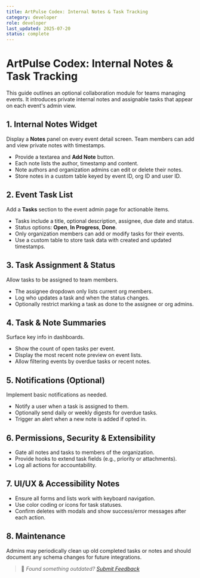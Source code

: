```yaml
---
title: ArtPulse Codex: Internal Notes & Task Tracking
category: developer
role: developer
last_updated: 2025-07-20
status: complete
---
```

# ArtPulse Codex: Internal Notes & Task Tracking

This guide outlines an optional collaboration module for teams managing events. It introduces private internal notes and assignable tasks that appear on each event's admin view.

## 1. Internal Notes Widget

Display a **Notes** panel on every event detail screen. Team members can add and view private notes with timestamps.

- Provide a textarea and **Add Note** button.
- Each note lists the author, timestamp and content.
- Note authors and organization admins can edit or delete their notes.
- Store notes in a custom table keyed by event ID, org ID and user ID.

## 2. Event Task List

Add a **Tasks** section to the event admin page for actionable items.

- Tasks include a title, optional description, assignee, due date and status.
- Status options: **Open**, **In Progress**, **Done**.
- Only organization members can add or modify tasks for their events.
- Use a custom table to store task data with created and updated timestamps.

## 3. Task Assignment & Status

Allow tasks to be assigned to team members.

- The assignee dropdown only lists current org members.
- Log who updates a task and when the status changes.
- Optionally restrict marking a task as done to the assignee or org admins.

## 4. Task & Note Summaries

Surface key info in dashboards.

- Show the count of open tasks per event.
- Display the most recent note preview on event lists.
- Allow filtering events by overdue tasks or recent notes.

## 5. Notifications (Optional)

Implement basic notifications as needed.

- Notify a user when a task is assigned to them.
- Optionally send daily or weekly digests for overdue tasks.
- Trigger an alert when a new note is added if opted in.

## 6. Permissions, Security & Extensibility

- Gate all notes and tasks to members of the organization.
- Provide hooks to extend task fields (e.g., priority or attachments).
- Log all actions for accountability.

## 7. UI/UX & Accessibility Notes

- Ensure all forms and lists work with keyboard navigation.
- Use color coding or icons for task statuses.
- Confirm deletes with modals and show success/error messages after each action.

## 8. Maintenance

Admins may periodically clean up old completed tasks or notes and should document any schema changes for future integrations.

> 💬 *Found something outdated? [Submit Feedback](../feedback.md)*
